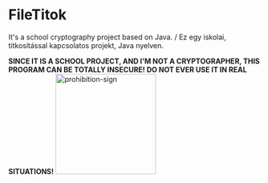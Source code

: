 # FileTitok
It's a school cryptography project based on Java. / Ez egy iskolai, titkosítással kapcsolatos projekt, Java nyelven.

**SINCE IT IS A SCHOOL PROJECT, AND I'M NOT A CRYPTOGRAPHER, THIS PROGRAM CAN BE TOTALLY INSECURE! DO NOT EVER USE IT IN REAL SITUATIONS!** 
<img src="https://upload.wikimedia.org/wikipedia/commons/thumb/3/31/ProhibitionSign2.svg/2000px-ProhibitionSign2.svg.png" alt="prohibition-sign" style="width: 200px;"/>
